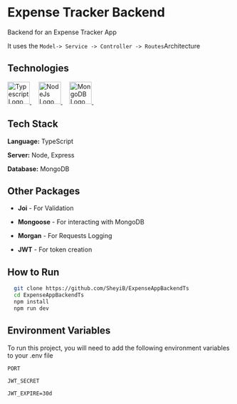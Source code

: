 
# Expense Tracker Backend

Backend for an Expense Tracker App

It uses the ` Model-> Service -> Controller -> Routes `Architecture 

## Technologies


<a href="https://www.typescriptlang.org">
  <img width="50" title="Typescript" alt="Typescript Logo" src="https://raw.githubusercontent.com/maurodesouza/maurodesouza/master/assets/typescript-logo.svg">
</a> &#xa0; &#xa0;

<a href="https://nodejs.org/en/">
  <img width="50" title="NodeJs" alt="NodeJs Logo" src="https://w1.pngwing.com/pngs/885/534/png-transparent-green-grass-nodejs-javascript-react-mean-angularjs-logo-symbol-thumbnail.png">
</a> &#xa0; &#xa0;

<a href="https://www.mongodb.com/">
  <img width="50" title="MongoDB" alt="MongoDB Logo" src="https://newrelic.com/sites/default/files/styles/800w/public/2021-10/mongo_logo.jpg?itok=Z1PabBZB">
</a> &#xa0; &#xa0;


## Tech Stack


**Language:** TypeScript

**Server:** Node, Express

**Database:** MongoDB






## Other Packages

- **Joi** - For Validation

- **Mongoose** - For interacting with MongoDB

- **Morgan** - For Requests Logging

- **JWT** - For token creation


## How to Run


```bash
  git clone https://github.com/SheyiB/ExpenseAppBackendTs
  cd ExpenseAppBackendTs
  npm install 
  npm run dev
```
   
## Environment Variables

To run this project, you will need to add the following environment variables to your .env file

`PORT`

`JWT_SECRET`

`JWT_EXPIRE=30d`